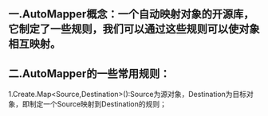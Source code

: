 ## 一.AutoMapper概念：一个自动映射对象的开源库，它制定了一些规则，我们可以通过这些规则可以使对象相互映射。
## 二.AutoMapper的一些常用规则：
1.Create.Map<Source,Destination>():Source为源对象，Destination为目标对象，即制定一个Source映射到Destination的规则；
